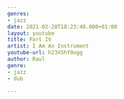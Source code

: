 ```yaml
---
genres:
- jazz
date: 2021-02-28T18:23:40.000+01:00
layout: youtube
title: Part IV
artist: I Am An Instrument
youtube-url: h23VShY9ugg
author: Raul
genre:
- jazz
- dub

---
```

